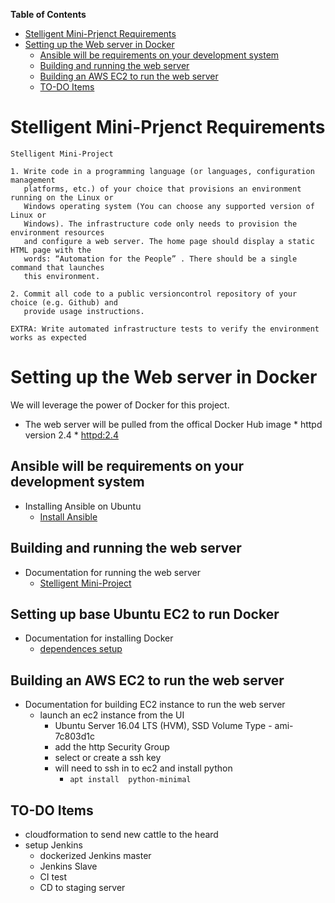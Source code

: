 <!-- markdown-toc start - Don't edit this section. Run M-x markdown-toc-generate-toc again -->
**Table of Contents**

- [Stelligent Mini-Prjenct Requirements](#stelligent-mini-prjenct-requirements)
- [Setting up the Web server in Docker](#setting-up-the-web-server-in-docker)
    - [Ansible will be requirements on your development system](#ansible-will-be-requirements-on-your-development-system)
    - [Building and running the web server](#building-and-running-the-web-server)
    - [Building an AWS EC2 to run the web server](#building-an-aws-ec2-to-run-the-web-server)
    - [TO-DO Items](#to-do-items)

<!-- markdown-toc end -->




Stelligent Mini-Prjenct Requirements
====================================


    Stelligent Mini‐Project

    1. Write code in a programming language (or languages, configuration management
       platforms, etc.) of your choice that provisions an environment running on the Linux or
       Windows operating system (You can choose any supported version of Linux or
       Windows). The infrastructure code only needs to provision the environment resources
       and configure a web server. The home page should display a static HTML page with the
       words: “Automation for the People” . There should be a single command that launches
       this environment.

    2. Commit all code to a public version­control repository of your choice (e.g. Github) and
       provide usage instructions.

    EXTRA: Write automated infrastructure tests to verify the environment works as expected


Setting up the Web server in Docker
===================================

We will leverage the power of Docker for this project.


* The web server will be pulled from the offical Docker Hub image
      * httpd  version 2.4
	  * [httpd:2.4](https://hub.docker.com/_/httpd/)
		  
Ansible will be requirements on your development system
-------------------------------------------------------

* Installing Ansible on Ubuntu 
    * [Install Ansible](http://docs.ansible.com/ansible/intro_installation.html#latest-releases-via-apt-ubuntu)


Building and running the web server
-----------------------------------

* Documentation for running the web server
    * [Stelligent Mini-Project](https://github.com/thinkedg/skc-stel-proj-code/blob/master/README.md)
	

Setting up base Ubuntu EC2 to run Docker
----------------------------------------
* Documentation for installing Docker
	* [dependences setup](https://github.com/thinkedg/skc-docker-setup/blob/master/README.md)


Building an AWS EC2 to run the web server
-----------------------------------------

* Documentation for building EC2 instance to run the web server
	* launch an ec2 instance from the UI
		* Ubuntu Server 16.04 LTS (HVM), SSD Volume Type - ami-7c803d1c
		* add the http Security Group
		* select or create a ssh key
		* will need to ssh in to ec2 and install python
			* `apt install  python-minimal`
    
	
	


TO-DO Items
-----------

* cloudformation to send new cattle to the heard
* setup Jenkins
    * dockerized Jenkins master
	* Jenkins Slave 
	* CI test
	* CD to staging server
	
